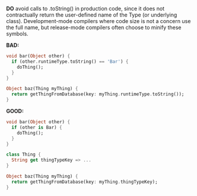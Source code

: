 **DO** avoid calls to <Type>.toString() in production code, since it does not
contractually return the user-defined name of the Type (or underlying class).
Development-mode compilers where code size is not a concern use the full name,
but release-mode compilers often choose to minify these symbols.

**BAD:**
```dart
void bar(Object other) {
  if (other.runtimeType.toString() == 'Bar') {
    doThing();
  }
}

Object baz(Thing myThing) {
  return getThingFromDatabase(key: myThing.runtimeType.toString());
}
```

**GOOD:**
```dart
void bar(Object other) {
  if (other is Bar) {
    doThing();
  }
}

class Thing {
  String get thingTypeKey => ...
}

Object baz(Thing myThing) {
  return getThingFromDatabase(key: myThing.thingTypeKey);
}
```


